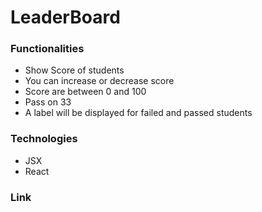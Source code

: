 # LeaderBoard

### Functionalities
* Show Score of students
* You can increase or decrease score
* Score are between 0 and 100
* Pass on 33
* A label will be displayed for failed and passed students

### Technologies
* JSX
* React

### Link
